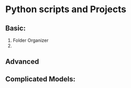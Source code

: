 # Python scripts and Projects


## Basic:

  1. Folder Organizer
  2. 

 
## Advanced 


## Complicated Models: 
